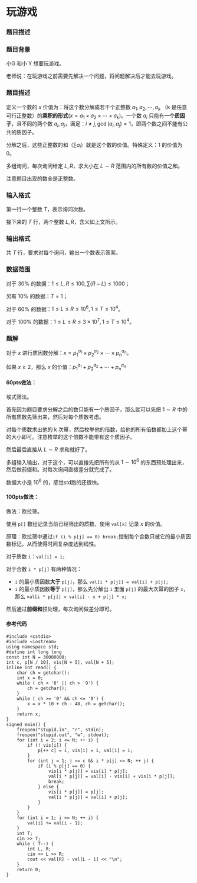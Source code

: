 # 玩游戏

### 题目描述
### 题目背景

小G 和小 Y 想要玩游戏。

老师说：在玩游戏之前需要先解决一个问题，将问题解决后才能去玩游戏。

### 题目描述

定义一个数的 $x$ 价值为：将这个数分解成若干个正整数 $a_1,a_2,\cdots,a_k$ （k 是任意可行正整数）的**乘积的形式**($x = a_1 \times a_2 \times \cdots \times a_k$)。一个数 $a_i$ 只能有**一个质因子**，且不同的两个数 $a_i,a_j$，满足：$i\neq j,\gcd(a_i,a_j)=1$，即两个数之间不能有公共的质因子。

分解之后，这些正整数的和（$\sum a_i$）就是这个数的价值。特殊定义：$1$ 的价值为 $0$。

多组询问，每次询问给定 $L,R$，求大小在 $L\sim R$ 范围内的所有数的价值之和。

注意题目出现的数全是正整数。

### 输入格式

第一行一个整数 $T$，表示询问次数。

接下来的 $T$ 行，两个整数 $L,R$，含义如上文所示。

### 输出格式

共 $T$ 行，要求对每个询问，输出一个数表示答案。

### 数据范围

对于 $30\%$ 的数据：$1\le L,R\le 100,\sum(R-L)\le 1000$；

另有 $10\%$​ 的数据：$T=1$​；

对于 $60\%$ 的数据：$1\le L\le R\le 10^6,1\le T\le 10^4$。

对于 $100\%$ 的数据：$1\le L\le R\le 3\times 10^7,1\le T\le 10^4$。

<div style="page-break-after: always"></div>

### 题解
对于 $x$ 进行质因数分解：$x = p_1^{a_1} \times p_2^{a_2} \times \cdots \times p_n^{a_n}$。

如果 $x \geq 2$，那么 $x$ 的价值：$p_1^{a_1} + p_2^{a_2} + \cdots + p_n^{a_n}$

#### 60pts做法：

埃式筛法。

首先因为题目要求分解之后的数只能有一个质因子，那么就可以先把 $1\sim R$ 中的所有质数先筛出来，然后对每个质数考虑。

对每个质数求出他的 k 次幂，然后枚举他的倍数，给他的所有倍数都加上这个幂的大小即可。注意枚举的这个倍数不能带有这个质因子。

然后最后直接从 $L\sim R$ 求和就好了。

多组输入输出，对于这个，可以直接先把所有的从 $1\sim 10^6$ 的东西预处理出来，然后做前缀和。对每次询问直接差分就完成了。

数据大小是 $10^6$ 的，感觉std跑的还很快。

#### 100pts做法：

做法：欧拉筛。

使用 `p[]` 数组记录当前已经筛出的质数，使用 `val[x]` 记录 $x$ 的价值。

原理：欧拉筛中通过`if (i % p[j] == 0) break;`控制每个合数只被它的最小质因数标记，从而使得时间复杂度达到线性。

对于质数 `i`：`val[i] = i;`

对于合数 `i * p[j]` 有两种情况：

*   `i` 的最小质因数**大于** `p[j]`，那么 `val[i * p[j]] = val[i] + p[j];`
*   `i` 的最小质因数**等于** `p[j]`，那么先分解出 `i` 里面 `p[j]` 的最大次幂的因子 `x`， 那么 `val[i * p[j]] = val[i] - x + p[j] * x;`

然后通过**前缀和**预处理，每次询问做差分即可。


#### 参考代码

```c++{.line-numbers}
#include <cstdio>
#include <iostream>
using namespace std;
#define int long long
const int N = 30000000;
int c, p[N / 10], vis[N + 5], val[N + 5];
inline int read() {
    char ch = getchar();
    int x = 0;
    while ( ch < '0' || ch > '9') {
        ch = getchar();
    }
    while ( ch >= '0' && ch <= '9') {
        x = x * 10 + ch - 48, ch = getchar();
    }
    return x;
}
signed main() {
    freopen("stupid.in", "r", stdin);
    freopen("stupid.out", "w", stdout);
    for (int i = 2; i <= N; ++ i) {
        if (! vis[i]) {
            p[++ c] = i, vis[i] = i, val[i] = i;
        }
        for (int j = 1; j <= c && i * p[j] <= N; ++ j) {
            if (i % p[j] == 0) {
                vis[i * p[j]] = vis[i] * p[j];
                val[i * p[j]] = val[i] - vis[i] + vis[i * p[j]];
                break;
            } else {
                vis[i * p[j]] = p[j];
                val[i * p[j]] = val[i] + p[j];
            }
        }
    }
    for (int i = 1; i <= N; ++ i) {
        val[i] += val[i - 1];
    }
    int T;
    cin >> T;
    while ( T--) {
        int L, R;
        cin >> L >> R;
        cout << val[R] - val[L - 1] << "\n";
    }
    return 0;
}
```

<div style="page-break-after: always"></div>
